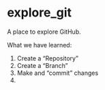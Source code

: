 # explore_git
A place to explore GitHub.

What we have learned:
1. Create a “Repository”
2. Create a “Branch”
3. Make and “commit” changes
4. 
